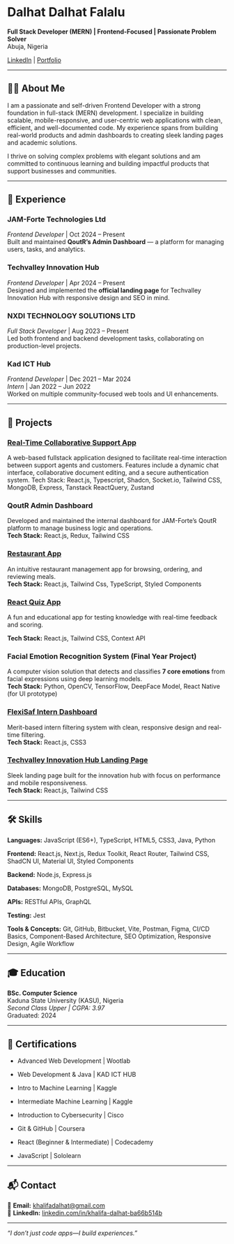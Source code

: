 # Dalhat Dalhat Falalu

**Full Stack Developer (MERN) | Frontend-Focused | Passionate Problem Solver**  
Abuja, Nigeria  

[LinkedIn](https://www.linkedin.com/in/khalifa-dalhat-ba66b514b) | [Portfolio](https://github.com/khalifadalhat/)

---

## 👨‍💻 About Me

I am a passionate and self-driven Frontend Developer with a strong foundation in full-stack (MERN) development. I specialize in building scalable, mobile-responsive, and user-centric web applications with clean, efficient, and well-documented code. My experience spans from building real-world products and admin dashboards to creating sleek landing pages and academic solutions.

I thrive on solving complex problems with elegant solutions and am committed to continuous learning and building impactful products that support businesses and communities.

---

## 💼 Experience

### **JAM-Forte Technologies Ltd**
*Frontend Developer* | Oct 2024 – Present  
Built and maintained **QoutR’s Admin Dashboard** — a platform for managing users, tasks, and analytics.

### **Techvalley Innovation Hub**
*Frontend Developer* | Apr 2024 – Present  
Designed and implemented the **official landing page** for Techvalley Innovation Hub with responsive design and SEO in mind.

### **NXDI TECHNOLOGY SOLUTIONS LTD**
*Full Stack Developer* | Aug 2023 – Present  
Led both frontend and backend development tasks, collaborating on production-level projects.

### **Kad ICT Hub**
*Frontend Developer* | Dec 2021 – Mar 2024  
*Intern* | Jan 2022 – Jun 2022  
Worked on multiple community-focused web tools and UI enhancements.

---

## 🚀 Projects

### **[Real-Time Collaborative Support App](https://realtimesupport.netlify.app/)**  
A web-based fullstack application designed to facilitate real-time interaction between support agents and customers. Features include a dynamic chat interface, collaborative document editing, and a secure authentication system.
Tech Stack: React.js, Typescript, Shadcn, Socket.io, Tailwind CSS, MongoDB, Express, Tanstack ReactQuery, Zustand

### **QoutR Admin Dashboard** 
Developed and maintained the internal dashboard for JAM-Forte’s QoutR platform to manage business logic and operations.  
**Tech Stack:** React.js, Redux, Tailwind CSS

### **[Restaurant App](https://localrestaurantapp.netlify.app)**
An intuitive restaurant management app for browsing, ordering, and reviewing meals.  
**Tech Stack:** React.js, Tailwind Css, TypeScript, Styled Components

### **[React Quiz App](https://quiz-app-js-beginners.netlify.app)** 

A fun and educational app for testing knowledge with real-time feedback and scoring.  

**Tech Stack:** React.js, Tailwind CSS, Context API 

### **Facial Emotion Recognition System (Final Year Project)**
A computer vision solution that detects and classifies **7 core emotions** from facial expressions using deep learning models.  
**Tech Stack:** Python, OpenCV, TensorFlow, DeepFace Model, React Native (for UI prototype)

### **[FlexiSaf Intern Dashboard](https://fipdb1.onrender.com)**
Merit-based intern filtering system with clean, responsive design and real-time filtering.  
**Tech Stack:** React.js, CSS3

### **[Techvalley Innovation Hub Landing Page](http://techvalley.org.ng/)** 
Sleek landing page built for the innovation hub with focus on performance and mobile responsiveness.  
**Tech Stack:** React.js, Tailwind CSS

---

## 🛠️ Skills

**Languages:** JavaScript (ES6+), TypeScript, HTML5, CSS3, Java, Python 

**Frontend:** React.js, Next.js, Redux Toolkit, React Router, Tailwind CSS, ShadCN UI, Material UI, Styled Components 

**Backend:** Node.js, Express.js 

**Databases:** MongoDB, PostgreSQL, MySQL  

**APIs:**  RESTful APIs, GraphQL

**Testing:**  Jest

**Tools & Concepts:** Git, GitHub, Bitbucket, Vite, Postman, Figma, CI/CD Basics, Component-Based Architecture, SEO Optimization, Responsive Design, Agile Workflow 

---

## 🎓 Education

**BSc. Computer Science**  
Kaduna State University (KASU), Nigeria  
_Second Class Upper | CGPA: 3.97_  
Graduated: 2024 

---

## 📜 Certifications

- Advanced Web Development | Wootlab

- Web Development & Java | KAD ICT HUB

- Intro to Machine Learning | Kaggle

- Intermediate Machine Learning | Kaggle

- Introduction to Cybersecurity | Cisco

- Git & GitHub | Coursera

- React (Beginner & Intermediate) | Codecademy

- JavaScript | Sololearn

---

## 📬 Contact

📧 **Email:** [khalifadalhat@gmail.com](mailto:khalifadalhat@gmail.com)  
🔗 **LinkedIn:** [linkedin.com/in/khalifa-dalhat-ba66b514b](https://www.linkedin.com/in/khalifa-dalhat-ba66b514b)  


---

_“I don’t just code apps—I build experiences.”_
